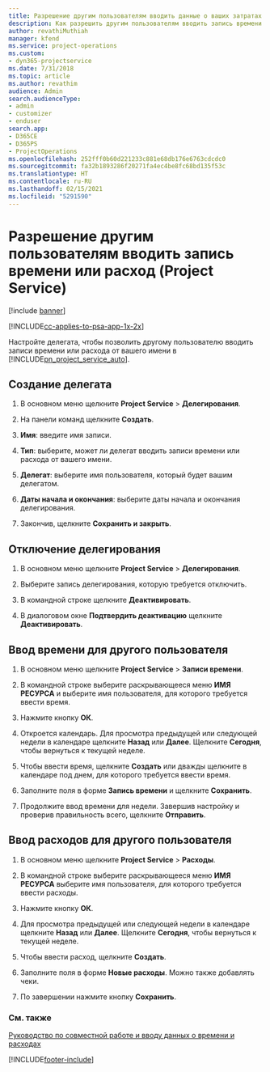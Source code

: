 ```yaml
---
title: Разрешение другим пользователям вводить данные о ваших затратах времени или расходах
description: Как разрешить другим пользователям вводить запись времени или расход в Project Service
author: revathiMuthiah
manager: kfend
ms.service: project-operations
ms.custom:
- dyn365-projectservice
ms.date: 7/31/2018
ms.topic: article
ms.author: revathim
audience: Admin
search.audienceType:
- admin
- customizer
- enduser
search.app:
- D365CE
- D365PS
- ProjectOperations
ms.openlocfilehash: 252fff0b60d221233c881e68db176e6763cdcdc0
ms.sourcegitcommit: fa32b1893286f20271fa4ec4be8fc68bd135f53c
ms.translationtype: HT
ms.contentlocale: ru-RU
ms.lasthandoff: 02/15/2021
ms.locfileid: "5291590"
---
```

# <a name="allow-someone-else-to-enter-your-time-entry-or-expense-project-service"></a>Разрешение другим пользователям вводить запись времени или расход (Project Service)

[!include [banner](../includes/psa-now-project-operations.md)]

[!INCLUDE[cc-applies-to-psa-app-1x-2x](../includes/cc-applies-to-psa-app-1x-2x.md)]

Настройте делегата, чтобы позволить другому пользователю вводить записи времени или расхода от вашего имени в [!INCLUDE[pn_project_service_auto](../includes/pn-project-service-auto.md)].  
  
## <a name="create-a-delegate"></a>Создание делегата  
  
1.  В основном меню щелкните **Project Service** > **Делегирования**.  
  
2.  На панели команд щелкните **Создать**.  
  
3. **Имя**: введите имя записи.  
  
4. **Тип**: выберите, может ли делегат вводить записи времени или расхода от вашего имени.  
  
5. **Делегат**: выберите имя пользователя, который будет вашим делегатом.  
  
6. **Даты начала и окончания**: выберите даты начала и окончания делегирования.  
  
7.  Закончив, щелкните **Сохранить и закрыть**.  
  
## <a name="turn-off-delegation"></a>Отключение делегирования  
  
1.  В основном меню щелкните **Project Service** > **Делегирования**.  
  
2.  Выберите запись делегирования, которую требуется отключить.  
  
3.  В командной строке щелкните **Деактивировать**.  
  
4.  В диалоговом окне **Подтвердить деактивацию** щелкните **Деактивировать**.  
  
## <a name="enter-time-for-someone-else"></a>Ввод времени для другого пользователя  
  
1.  В основном меню щелкните **Project Service** > **Записи времени**.  
  
2.  В командной строке выберите раскрывающееся меню **ИМЯ РЕСУРСА** и выберите имя пользователя, для которого требуется ввести время.  
  
3.  Нажмите кнопку **ОК**.  
  
4.  Откроется календарь. Для просмотра предыдущей или следующей недели в календаре щелкните **Назад** или **Далее**. Щелкните **Сегодня**, чтобы вернуться к текущей неделе.  
  
5.  Чтобы ввести время, щелкните **Создать** или дважды щелкните в календаре под днем, для которого требуется ввести время.  
  
6.  Заполните поля в форме **Запись времени** и щелкните **Сохранить**.  
  
7.  Продолжите ввод времени для недели. Завершив настройку и проверив правильность всего, щелкните **Отправить**.  
  
## <a name="enter-expenses-for-someone-else"></a>Ввод расходов для другого пользователя  
  
1.  В основном меню щелкните **Project Service** > **Расходы**.  
  
2.  В командной строке выберите раскрывающееся меню **ИМЯ РЕСУРСА** выберите имя пользователя, для которого требуется ввести расходы.  
  
3.  Нажмите кнопку **ОК**.  
  
4.  Для просмотра предыдущей или следующей недели в календаре щелкните **Назад** или **Далее**. Щелкните **Сегодня**, чтобы вернуться к текущей неделе.  
  
5.  Чтобы ввести расход, щелкните **Создать**.  
  
6.  Заполните поля в форме **Новые расходы**. Можно также добавлять чеки.  
  
7.  По завершении нажмите кнопку **Сохранить**.  
  
### <a name="see-also"></a>См. также  
 [Руководство по совместной работе и вводу данных о времени и расходах](../psa/time-expense-collaboration-guide.md)


[!INCLUDE[footer-include](../includes/footer-banner.md)]